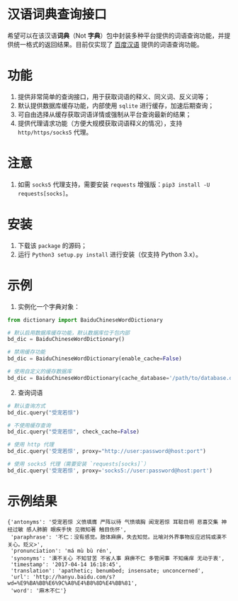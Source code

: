 # 汉语词典查询接口
希望可以在该汉语**词典**（Not **字典**）包中封装多种平台提供的词语查询功能，并提供统一格式的返回结果。目前仅实现了 [百度汉语](http://hanyu.baidu.com/) 提供的词语查询功能。

# 功能
1. 提供非常简单的查询接口，用于获取词语的释义、同义词、反义词等；
1. 默认提供数据库缓存功能，内部使用 `sqlite` 进行缓存，加速后期查询；
1. 可自由选择从缓存获取词语详情或强制从平台查询最新的结果；
1. 提供代理请求功能（方便大规模获取词语释义的情况），支持 `http/https/socks5` 代理。

# 注意
1. 如需 `socks5` 代理支持，需要安装 `requests` 增强版：`pip3 install -U requests[socks]`。

# 安装
1. 下载该 `package` 的源码；
1. 运行 `Python3 setup.py install` 进行安装（仅支持 Python 3.x）。

# 示例
1. 实例化一个字典对象：

```python
from dictionary import BaiduChineseWordDictionary

# 默认启用数据库缓存功能，默认数据库位于包内部
bd_dic = BaiduChineseWordDictionary()

# 禁用缓存功能
bd_dic = BaiduChineseWordDictionary(enable_cache=False)

# 使用自定义的缓存数据库
bd_dic = BaiduChineseWordDictionary(cache_database='/path/to/database.db')
```

2. 查询词语

```python
# 默认查询方式
bd_dic.query("受宠若惊")

# 不使用缓存查询
bd_dic.query("受宠若惊", check_cache=False)

# 使用 http 代理
bd_dic.query('受宠若惊', proxy="http://user:password@host:port")

# 使用 socks5 代理（需要安装 `requests[socks]`）
bd_dic.query('受宠若惊', proxy='socks5://user:password@host:port')
```

# 示例结果
```
{'antonyms': '受宠若惊 义愤填膺 严阵以待 气愤填胸 闻宠若惊 耳聪目明 悲喜交集 神经过敏 感人肺腑 眼疾手快 见微知著 触目伤怀',
 'paraphrase': '不仁：没有感觉。肢体麻痹，失去知觉。比喻对外界事物反应迟钝或漠不关心。贬义>',
 'pronunciation': 'má mù bù rén',
 'synonyms': '漠不关心 不知甘苦 不省人事 麻痹不仁 多管闲事 不知痛痒 无动于衷',
 'timestamp': '2017-04-14 16:18:45',
 'translation': 'apathetic; benumbed; insensate; unconcerned',
 'url': 'http://hanyu.baidu.com/s?wd=%E9%BA%BB%E6%9C%A8%E4%B8%8D%E4%BB%81',
 'word': '麻木不仁'}
```
